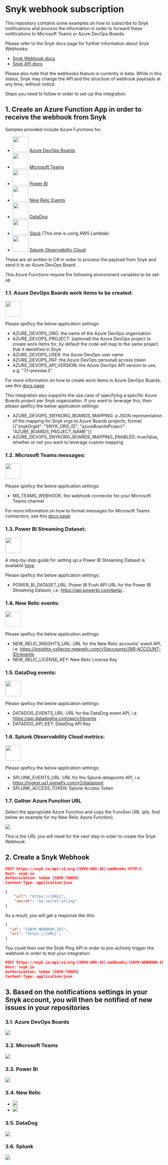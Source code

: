 # Snyk webhook subscription

This repository contains some examples on how to subscribe to Snyk notifications and process the information in order to forward these notifications to Microsoft Teams or Azure DevOps Boards.

Please refer to the Snyk docs page for further information about Snyk Webhooks:
- [Snyk Webhook docs](https://docs.snyk.io/features/integrations/snyk-webhooks)
- [Snyk API docs](https://snyk.docs.apiary.io/#reference/webhooks)

Please also note that the webhooks feature is currently in beta. While in this status, Snyk may change the API and the structure of webhook payloads at any time, without notice.

Steps you need to follow in order to set-up this integration:

## 1. Create an Azure Function App in order to receive the webhook from Snyk

Samples provided include Azure Functions for:
- <img src="azure-devops-boards-logo.png" width="50"> [Azure DevOps Boards](azure-function-azure-boards.cs)
- <img src="microsoft-teams-logo.png" width="50"> [Microsoft Teams](azure-function-microsoft-teams.cs)
- <img src="power-bi-logo.png" width="50"> [Power BI](azure-function-power-bi.cs)
- <img src="newrelic-logo.png" width="50"> [New Relic Events](azure-function-newrelic.cs)
- <img src="datadog-logo.png" width="50"> [DataDog](azure-function-datadog.cs)
- <img src="slack-logo.png" width="50"> [Slack](https://docs.snyk.io/snyk-api-info/snyk-webhooks/using-snyk-webhooks-to-connect-snyk-to-slack-with-aws-lambda) (This one is using AWS Lambda)
- <img src="splunk-logo.png" width="50"> [Splunk Observability Cloud](azure-function-splunk.cs)

These are all written in C# in order to process the payload from Snyk and send it to an Azure DevOps Board.

This Azure Functions require the following environment variables to be set-up

### 1.1. Azure DevOps Boards work items to be created:
<img src="azure-devops-boards-logo.png" width="50">

Please speficy the below application settings:

- AZURE_DEVOPS_ORG: the name of the Azure DevOps organisation
- AZURE_DEVOPS_PROJECT: (optional) the Azure DevOps project to create work items for, by default the code will map to the same project that it identified in Snyk
- AZURE_DEVOPS_USER: the Azure DevOps user name
- AZURE_DEVOPS_PAT: the Azure DevOps personall access token
- AZURE_DEVOPS_API_VERSION: the Azure DevOps API version to use, e.g. "7.1-preview.3"

For more information on how to create work items in Azure DevOps Boards, see this [docs page](https://docs.microsoft.com/en-us/rest/api/azure/devops/wit/work-items/create?view=azure-devops-rest-7.1).

This integration also supports the use case of specifying a specific Azure Boards project per Snyk organization. If you want to leverage this, then please speficy the below application settings:

- AZURE_DEVOPS_SNYKORG_BOARDS_MAPPING: a JSON representation of the mapping for Snyk orgs to Azure Boards projects, format: [{"snykOrgId": "SNYK_ORG_ID", "azureBoardsProject": "AZURE_BOARDS_PROJECT_NAME"}]
- AZURE_DEVOPS_SNYKORG_BOARDS_MAPPING_ENABLED: true/false, whether or not you want to leverage custom mapping

### 1.2. Microsoft Teams messages:
<img src="microsoft-teams-logo.png" width="50">

Please speficy the below application settings:

- MS_TEAMS_WEBHOOK: the webhook connector for your Microsoft Teams channel

For more information on how to format messages for Microsoft Teams connectors, see this [docs page](https://docs.microsoft.com/en-us/microsoftteams/platform/webhooks-and-connectors/how-to/connectors-using?tabs=cURL).

### 1.3. Power BI Streaming Dataset:
<img src="power-bi-logo.png" width="50">

A step-by-step guide for setting up a Power BI Streaming Dataset is available [here](https://powerbi.microsoft.com/en-us/blog/push-rows-to-a-power-bi-streaming-dataset-without-writing-any-code-using-microsoft-flow/).

Please speficy the below application settings:

- POWER_BI_DATASET_URL: Power BI Push API URL for the Power BI Streaming Dataset, i.e. https://api.powerbi.com/beta/...

### 1.4. New Relic events:
<img src="newrelic-logo.png" width="50">

Please speficy the below application settings:

- NEW_RELIC_INSIGHTS_URL: URL for the New Relic accounts' event API, i.e. https://insights-collector.newrelic.com/v1/accounts/{NR-ACCOUNT-ID}/events
- NEW_RELIC_LICENSE_KEY: New Relic License Key

### 1.5. DataDog events:
<img src="datadog-logo.png" width="50">

Please speficy the below application settings:

- DATADOG_EVENTS_URL: URL for the DataDog event API, i.e. https://api.datadoghq.com/api/v1/events
- DATADOG_API_KEY: DataDog API Key

### 1.6. Splunk Observability Cloud metrics:
<img src="splunk-logo.png" width="50">

Please speficy the below application settings:

- SPLUNK_EVENTS_URL: URL for the Splunk datapoints API, i.e. https://ingest.us1.signalfx.com/v2/datapoint
- SPLUNK_ACCESS_TOKEN: Splunk Access Token

### 1.7. Gather Azure Function URL

Select the appropriate Azure Function and copy the Function URL (pls. find below an example for my New Relic Azure Function).

![](azure-function-url.png)

This is the URL you will need for the next step in order to create the Snyk Webhook.

## 2. Create a Snyk Webhook

```json
POST https://snyk.io/api/v1/org/{SNYK-ORG-ID}/webhooks HTTP/2
Host: snyk.io
Authorization: token {SNYK-TOKEN}
Content-Type: application/json

{
    "url": "https://{URL}",
    "secret": "my-secret-string"
}
```

As a result, you will get a response like this:

```json
{
  "id": "{SNYK-WEBHOOK-ID}",
  "url": "https://{URL}",
}
```

You could then use the Snyk Ping API in order to pro-actively trigger the webhook in order to test your integration:

```json
POST https://snyk.io/api/v1/org/{SNYK-ORG-ID}/webhooks/{SNYK-WEBHOOK-ID}/ping HTTP/2
Host: snyk.io
Authorization: token {SNYK-TOKEN}
Content-Type: application/json
```

## 3. Based on the notifications settings in your Snyk account, you will then be notified of new issues in your repositories

### 3.1. Azure DevOps Boards
![](azure-devops-boards-dashboard.png)

### 3.2. Microsoft Teams
![](microsoft-teams-dashboard.png)

### 3.3. Power BI
![](power-bi-dashboard.png)

### 3.4. New Relic
- ![](newrelic-dashboard.png)
- ![](newrelic-dashboard-custom.png)

### 3.5. DataDog
![](datadog-dashboard.png)

### 3.6. Splunk
![](splunk-dashboard.png)
